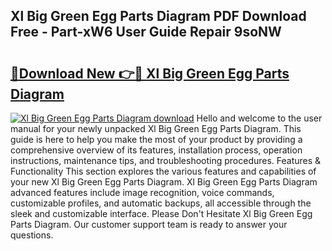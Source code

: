## Xl Big Green Egg Parts Diagram PDF Download Free - Part-xW6 User Guide Repair 9soNW

# <h2><a href="http://dfk1bs3.blite.top/?on=Xl+Big+Green+Egg+Parts+Diagram">🔗Download New 👉🔴 Xl Big Green Egg Parts Diagram</a></h2>

[![Xl Big Green Egg Parts Diagram download](https://i.imgur.com/lujVjoI.png)](http://dfk1bs3.blite.top/?on=Xl+Big+Green+Egg+Parts+Diagram)
Hello and welcome to the user manual for your newly unpacked Xl Big Green Egg Parts Diagram. This guide is here to help you make the most of your product by providing a comprehensive overview of its features, installation process, operation instructions, maintenance tips, and troubleshooting procedures. Features & Functionality This section explores the various features and capabilities of your new Xl Big Green Egg Parts Diagram. Xl Big Green Egg Parts Diagram advanced features include image recognition, voice commands, customizable profiles, and automatic backups, all accessible through the sleek and customizable interface. Please Don't Hesitate Xl Big Green Egg Parts Diagram. Our customer support team is ready to answer your questions.
